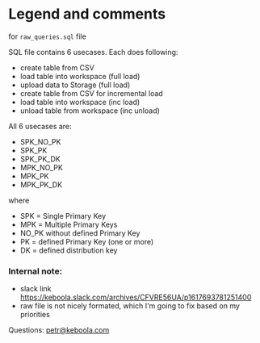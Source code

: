 # Legend and comments 
for `raw_queries.sql` file

SQL file contains 6 usecases. Each does following:
- create table from CSV
- load table into workspace (full load)
- upload data to Storage (full load)
- create table from CSV for incremental load
- load table into workspace (inc load)
- unload table from workspace (inc unload)

All 6 usecases are:
- SPK_NO_PK
- SPK_PK
- SPK_PK_DK
- MPK_NO_PK
- MPK_PK
- MPK_PK_DK

where
- SPK = Single Primary Key
- MPK = Multiple Primary Keys
- NO_PK without defined Primary Key
- PK = defined Primary Key (one or more)
- DK = defined distribution key

### Internal note: 
- slack link https://keboola.slack.com/archives/CFVRE56UA/p1617693781251400
- raw file is not nicely formated, which I'm going to fix based on my priorities

Questions: petr@keboola.com
